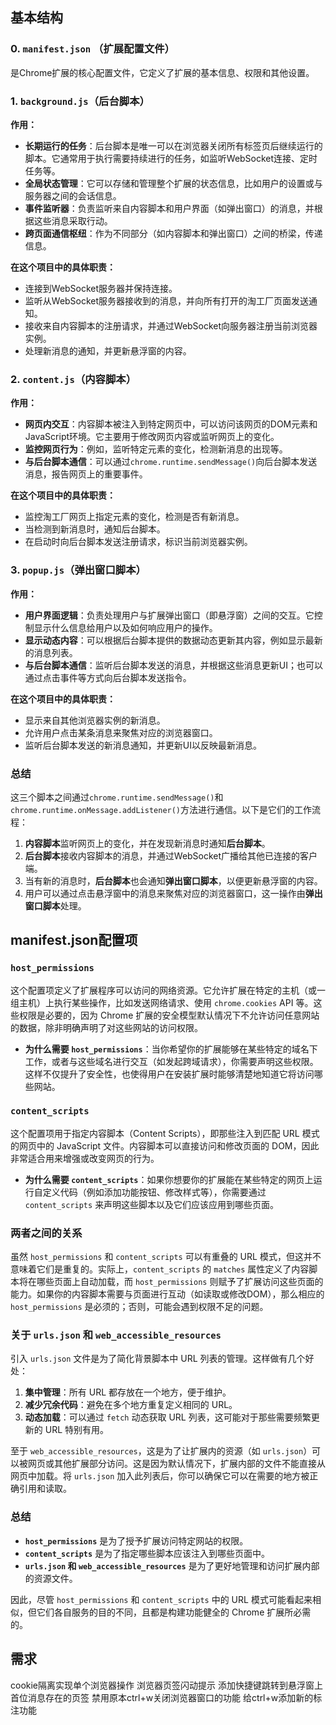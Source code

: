## 基本结构

### 0. `manifest.json` （扩展配置文件）

是Chrome扩展的核心配置文件，它定义了扩展的基本信息、权限和其他设置。

### 1. `background.js`（后台脚本）

**作用：**
- **长期运行的任务**：后台脚本是唯一可以在浏览器关闭所有标签页后继续运行的脚本。它通常用于执行需要持续进行的任务，如监听WebSocket连接、定时任务等。
- **全局状态管理**：它可以存储和管理整个扩展的状态信息，比如用户的设置或与服务器之间的会话信息。
- **事件监听器**：负责监听来自内容脚本和用户界面（如弹出窗口）的消息，并根据这些消息采取行动。
- **跨页面通信枢纽**：作为不同部分（如内容脚本和弹出窗口）之间的桥梁，传递信息。

**在这个项目中的具体职责：**
- 连接到WebSocket服务器并保持连接。
- 监听从WebSocket服务器接收到的消息，并向所有打开的淘工厂页面发送通知。
- 接收来自内容脚本的注册请求，并通过WebSocket向服务器注册当前浏览器实例。
- 处理新消息的通知，并更新悬浮窗的内容。

### 2. `content.js`（内容脚本）

**作用：**
- **网页内交互**：内容脚本被注入到特定网页中，可以访问该网页的DOM元素和JavaScript环境。它主要用于修改网页内容或监听网页上的变化。
- **监控网页行为**：例如，监听特定元素的变化，检测新消息的出现等。
- **与后台脚本通信**：可以通过`chrome.runtime.sendMessage()`向后台脚本发送消息，报告网页上的重要事件。

**在这个项目中的具体职责：**
- 监控淘工厂网页上指定元素的变化，检测是否有新消息。
- 当检测到新消息时，通知后台脚本。
- 在启动时向后台脚本发送注册请求，标识当前浏览器实例。

### 3. `popup.js`（弹出窗口脚本）

**作用：**
- **用户界面逻辑**：负责处理用户与扩展弹出窗口（即悬浮窗）之间的交互。它控制显示什么信息给用户以及如何响应用户的操作。
- **显示动态内容**：可以根据后台脚本提供的数据动态更新其内容，例如显示最新的消息列表。
- **与后台脚本通信**：监听后台脚本发送的消息，并根据这些消息更新UI；也可以通过点击事件等方式向后台脚本发送指令。

**在这个项目中的具体职责：**
- 显示来自其他浏览器实例的新消息。
- 允许用户点击某条消息来聚焦对应的浏览器窗口。
- 监听后台脚本发送的新消息通知，并更新UI以反映最新消息。

### 总结

这三个脚本之间通过`chrome.runtime.sendMessage()`和`chrome.runtime.onMessage.addListener()`方法进行通信。以下是它们的工作流程：

1. **内容脚本**监听网页上的变化，并在发现新消息时通知**后台脚本**。
2. **后台脚本**接收内容脚本的消息，并通过WebSocket广播给其他已连接的客户端。
3. 当有新的消息时，**后台脚本**也会通知**弹出窗口脚本**，以便更新悬浮窗的内容。
4. 用户可以通过点击悬浮窗中的消息来聚焦对应的浏览器窗口，这一操作由**弹出窗口脚本**处理。

## manifest.json配置项

### `host_permissions`

这个配置项定义了扩展程序可以访问的网络资源。它允许扩展在特定的主机（或一组主机）上执行某些操作，比如发送网络请求、使用 `chrome.cookies` API 等。这些权限是必要的，因为 Chrome 扩展的安全模型默认情况下不允许访问任意网站的数据，除非明确声明了对这些网站的访问权限。

- **为什么需要 `host_permissions`**：当你希望你的扩展能够在某些特定的域名下工作，或者与这些域名进行交互（如发起跨域请求），你需要声明这些权限。这样不仅提升了安全性，也使得用户在安装扩展时能够清楚地知道它将访问哪些网站。

### `content_scripts`

这个配置项用于指定内容脚本（Content Scripts），即那些注入到匹配 URL 模式的网页中的 JavaScript 文件。内容脚本可以直接访问和修改页面的 DOM，因此非常适合用来增强或改变网页的行为。

- **为什么需要 `content_scripts`**：如果你想要你的扩展能在某些特定的网页上运行自定义代码（例如添加功能按钮、修改样式等），你需要通过 `content_scripts` 来声明这些脚本以及它们应该应用到哪些页面。

### 两者之间的关系

虽然 `host_permissions` 和 `content_scripts` 可以有重叠的 URL 模式，但这并不意味着它们是重复的。实际上，`content_scripts` 的 `matches` 属性定义了内容脚本将在哪些页面上自动加载，而 `host_permissions` 则赋予了扩展访问这些页面的能力。如果你的内容脚本需要与页面进行互动（如读取或修改DOM），那么相应的 `host_permissions` 是必须的；否则，可能会遇到权限不足的问题。

### 关于 `urls.json` 和 `web_accessible_resources`

引入 `urls.json` 文件是为了简化背景脚本中 URL 列表的管理。这样做有几个好处：

1. **集中管理**：所有 URL 都存放在一个地方，便于维护。
2. **减少冗余代码**：避免在多个地方重复定义相同的 URL。
3. **动态加载**：可以通过 `fetch` 动态获取 URL 列表，这可能对于那些需要频繁更新的 URL 特别有用。

至于 `web_accessible_resources`，这是为了让扩展内的资源（如 `urls.json`）可以被网页或其他扩展部分访问。这是因为默认情况下，扩展内部的文件不能直接从网页中加载。将 `urls.json` 加入此列表后，你可以确保它可以在需要的地方被正确引用和读取。

### 总结

- **`host_permissions`** 是为了授予扩展访问特定网站的权限。
- **`content_scripts`** 是为了指定哪些脚本应该注入到哪些页面中。
- **`urls.json` 和 `web_accessible_resources`** 是为了更好地管理和访问扩展内部的资源文件。

因此，尽管 `host_permissions` 和 `content_scripts` 中的 URL 模式可能看起来相似，但它们各自服务的目的不同，且都是构建功能健全的 Chrome 扩展所必需的。


## 需求

cookie隔离实现单个浏览器操作
浏览器页签闪动提示
添加快捷键跳转到悬浮窗上首位消息存在的页签
禁用原本ctrl+w关闭浏览器窗口的功能
给ctrl+w添加新的标注功能